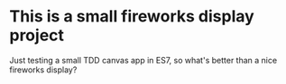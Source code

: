 # This is a small fireworks display project

Just testing a small TDD canvas app in ES7, so what's better than a nice fireworks display?
